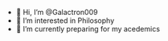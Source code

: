 - 👋 Hi, I’m @Galactron009
- 👀 I’m interested in Philosophy
- 🌱 I’m currently preparing for my acedemics
<!---
Galactron009/Galactron009 is a ✨ special ✨ repository because its `README.md` (this file) appears on your GitHub profile.
You can click the Preview link to take a look at your changes.
--->
